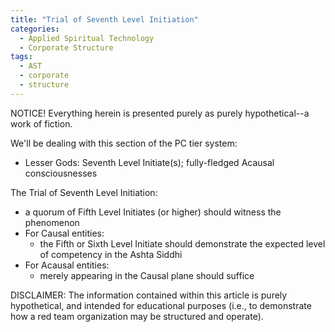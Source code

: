 ```yaml
---
title: "Trial of Seventh Level Initiation"
categories:
  - Applied Spiritual Technology
  - Corporate Structure
tags:
  - AST
  - corporate
  - structure
---
```


NOTICE! Everything herein is presented purely as purely hypothetical--a work of fiction.



We'll be dealing with this section of the PC tier system:
- Lesser Gods: Seventh  Level Initiate(s); fully-fledged Acausal consciousnesses

The Trial of Seventh Level Initiation:
- a quorum of Fifth Level Initiates (or higher) should witness the phenomenon
- For Causal entities:
  - the Fifth or Sixth Level Initiate should demonstrate the expected level of competency in the Ashta Siddhi
- For Acausal entities:
  - merely appearing in the Causal plane should suffice



DISCLAIMER:
The information contained within this article is purely hypothetical,
and intended for educational purposes
(i.e., to demonstrate how a red team organization may be structured and operate).
